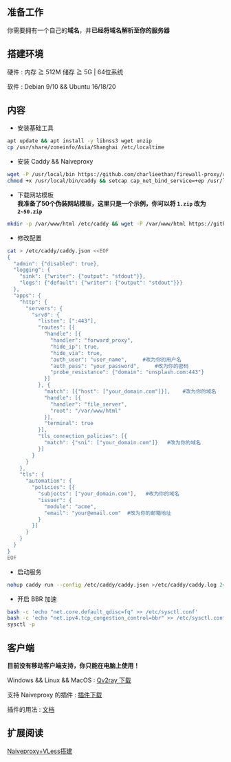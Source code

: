 ## 准备工作
你需要拥有一个自己的**域名**，并**已经将域名解析至你的服务器**    
## 搭建环境
硬件 : 内存 ≧ 512M 储存 ≧ 5G | 64位系统			

软件 : Debian 9/10 && Ubuntu 16/18/20
## 内容
- 安装基础工具  
```bash
apt update && apt install -y libnss3 wget unzip
cp /usr/share/zoneinfo/Asia/Shanghai /etc/localtime
```
- 安装 Caddy && Naiveproxy	
```bash
wget -P /usr/local/bin https://github.com/charlieethan/firewall-proxy/releases/download/2.2.0/caddy
chmod +x /usr/local/bin/caddy && setcap cap_net_bind_service=+ep /usr/local/bin/caddy
```
- 下载网站模板	  
**我准备了50个伪装网站模板，这里只是一个示例，你可以将 `1.zip` 改为 `2~50.zip`**		
```bash
mkdir -p /var/www/html /etc/caddy && wget -P /var/www/html https://github.com/charlieethan/firewall-proxy/releases/download/2.1.1-t/1.zip && unzip /var/www/html/1.zip -d /var/www/html
```
- 修改配置
```bash
cat > /etc/caddy/caddy.json <<EOF
{ 
  "admin": {"disabled": true},
  "logging": {
    "sink": {"writer": {"output": "stdout"}},
    "logs": {"default": {"writer": {"output": "stdout"}}}
  },
  "apps": {
    "http": {
      "servers": {
        "srv0": {
          "listen": [":443"],
          "routes": [{
            "handle": [{
              "handler": "forward_proxy",
              "hide_ip": true,
              "hide_via": true,
              "auth_user": "user_name",     #改为你的用户名
              "auth_pass": "your_password",     #改为你的密码
              "probe_resistance": {"domain": "unsplash.com:443"}
            }]
          }, {
            "match": [{"host": ["your_domain.com"]}],    #改为你的域名
            "handle": [{
              "handler": "file_server",
              "root": "/var/www/html"
            }],
            "terminal": true
          }],
          "tls_connection_policies": [{
            "match": {"sni": ["your_domain.com"]}   #改为你的域名
          }]
        }
      }
    },
    "tls": {
      "automation": {
        "policies": [{
          "subjects": ["your_domain.com"],   #改为你的域名
          "issuer": {
            "module": "acme",
            "email": "your@email.com"  #改为你的邮箱地址
          }
        }]
      }
    }
  }
}
EOF
```
- 启动服务  
```bash
nohup caddy run --config /etc/caddy/caddy.json >/etc/caddy/caddy.log 2<&1 &
```
- 开启 BBR 加速
```bash
bash -c 'echo "net.core.default_qdisc=fq" >> /etc/sysctl.conf'
bash -c 'echo "net.ipv4.tcp_congestion_control=bbr" >> /etc/sysctl.conf'
sysctl -p
```
## 客户端
**目前没有移动客户端支持，你只能在电脑上使用！**		  

Windows && Linux && MacOS : [Qv2ray 下载](https://github.com/Qv2ray/Qv2ray/releases)	     

支持 Naiveproxy 的插件 : [插件下载](https://github.com/Qv2ray/QvPlugin-NaiveProxy/releases) 		

插件的用法 : [文档](https://qv2ray.net/plugins/usage.html)	
## 扩展阅读
[Naiveproxy+VLess搭建](https://blog.charlieethan.com/index.php/archives/539.html)
